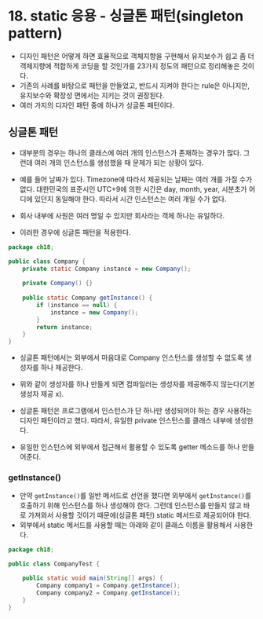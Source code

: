 # 18. static 응용 - 싱글톤 패턴(singleton pattern)

* 디자인 패턴은 어떻게 하면 효율적으로 객체지향을 구현해서 유지보수가 쉽고 좀 더 객체지향에 적합하게 코딩을 할 것인가를 23가지 정도의 패턴으로 정리해놓은 것이다.
* 기존의 사례를 바탕으로 패턴을 만들었고, 반드시 지켜야 한다는 rule은 아니지만, 유지보수와 확장성 면에서는 지키는 것이 권장된다.
* 여러 가지의 디자인 패턴 중에 하나가 싱글톤 패턴이다.

## 싱글톤 패턴

* 대부분의 경우는 하나의 클래스에 여러 개의 인스턴스가 존재하는 경우가 많다. 그런데 여러 개의 인스턴스를 생성했을 때 문제가 되는 상황이 있다.

* 예를 들어 날짜가 있다. Timezone에 따라서 제공되는 날짜는 여러 개를 가질 수가 없다. 대한민국의 표준시인 UTC+9에 의한 시간은 day, month, year, 시분초가 어디에 있던지 동일해야 한다. 따라서 시간 인스턴스는 여러 개일 수가 없다. 

* 회사 내부에 사원은 여러 명일 수 있지만 회사라는 객체 하나는 유일하다.

* 이러한 경우에 싱글톤 패턴을 적용한다.

```java
package ch18;

public class Company {
	private static Company instance = new Company();
	
	private Company() {}
	
	public static Company getInstance() {
		if (instance == null) {
			instance = new Company();
		}
		return instance;
	}
}
```

* 싱글톤 패턴에서는 외부에서 마음대로 Company 인스턴스를 생성할 수 없도록 생성자를 하나 제공한다.

* 위와 같이 생성자를 하나 만들게 되면 컴파일러는 생성자를 제공해주지 않는다(기본 생성자 제공 x).

* 싱글톤 패턴은 프로그램에서 인스턴스가 단 하나만 생성되어야 하는 경우 사용하는 디자인 패턴이라고 했다. 따라서, 유일한 private 인스턴스를 클래스 내부에 생성한다.

* 유일한 인스턴스에 외부에서 접근해서 활용할 수 있도록 getter 메소드를 하나 만들어준다.

### getInstance()
* 만약 `getInstance()`를 일반 메서드로 선언을 했다면 외부에서 `getInstance()`를 호출하기 위해 인스턴스를 하나 생성해야 한다. 그런데 인스턴스를 만들지 않고 바로 가져와서 사용할 것이기 때문에(싱글톤 패턴) static 메서드로 제공되어야 한다.
* 외부에서 static 메서드를 사용할 때는 아래와 같이 클래스 이름을 활용해서 사용한다.

```java
package ch18;

public class CompanyTest {

	public static void main(String[] args) {
		Company company1 = Company.getInstance();
		Company company2 = Company.getInstance();
	}
}
```

